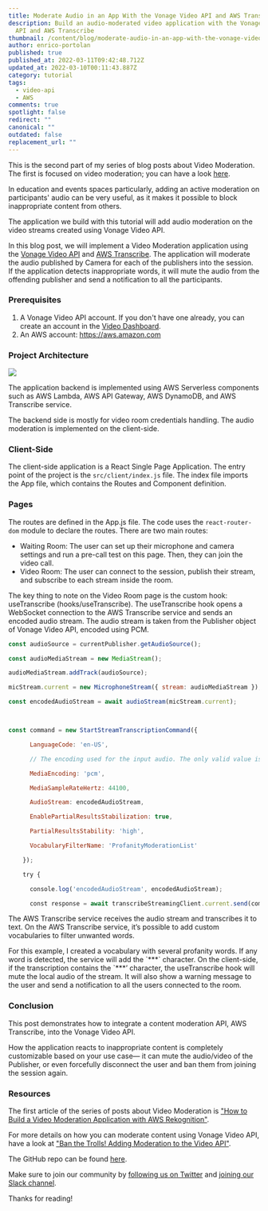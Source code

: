 ```yaml
---
title: Moderate Audio in an App With the Vonage Video API and AWS Transcribe
description: Build an audio-moderated video application with the Vonage Video
  API and AWS Transcribe
thumbnail: /content/blog/moderate-audio-in-an-app-with-the-vonage-video-api-and-aws-transcribe/aws-audio-moderation_videoapi.png
author: enrico-portolan
published: true
published_at: 2022-03-11T09:42:48.712Z
updated_at: 2022-03-10T00:11:43.887Z
category: tutorial
tags:
  - video-api
  - AWS
comments: true
spotlight: false
redirect: ""
canonical: ""
outdated: false
replacement_url: ""
---
```

This is the second part of my series of blog posts about Video Moderation. The first is focused on video moderation; you can have a look [here](https://learn.vonage.com/blog/2021/05/27/how-to-build-a-video-moderation-application-with-aws-rekognition/).

In education and events spaces particularly, adding an active moderation on participants' audio can be very useful, as it makes it possible to block inappropriate content from others. 

The application we build with this tutorial will add audio moderation on the video streams created using Vonage Video API. 

In this blog post, we will implement a Video Moderation application using the [Vonage Video API](https://www.vonage.com/communications-apis/video/) and [AWS Transcribe](https://aws.amazon.com/transcribe/). The application will moderate the audio published by Camera for each of the publishers into the session. If the application detects inappropriate words, it will mute the audio from the offending publisher and send a notification to all the participants. 

### Prerequisites

1. A Vonage Video API account. If you don't have one already, you can create an account in the [Video Dashboard](<1. https://tokbox.com/account/#/>).
2. An AWS account: <https://aws.amazon.com>

### Project Architecture

![](https://lh3.googleusercontent.com/Kkbf1Jbr2tb-9_w5G6GoG5TEamJzrxO1FA1EYvoXdCVZM45kNkoXVHsvELxZBxNRcWP4yOOzq-ihkvtqmZf-OJxXVKOQ3jp4uCGxqz8EYJpoSMvJ1W7Ltp44MAfRcqCD71EpqjGm)

The application backend is implemented using AWS Serverless components such as AWS Lambda, AWS API Gateway, AWS DynamoDB, and AWS Transcribe service.

The backend side is mostly for video room credentials handling. The audio moderation is implemented on the client-side.

### Client-Side

The client-side application is a React Single Page Application. The entry point of the project is the `src/client/index.js` file. The index file imports the App file, which contains the Routes and Component definition.

### Pages

The routes are defined in the App.js file. The code uses the `react-router-dom` module to declare the routes. There are two main routes:

* Waiting Room: The user can set up their microphone and camera settings and run a pre-call test on this page. Then, they can join the video call.
* Video Room: The user can connect to the session, publish their stream, and subscribe to each stream inside the room.

The key thing to note on the Video Room page is the custom hook: useTranscribe (hooks/useTranscribe). The useTranscribe hook opens a WebSocket connection to the AWS Transcribe service and sends an encoded audio stream. The audio stream is taken from the Publisher object of Vonage Video API, encoded using PCM. 

```javascript
const audioSource = currentPublisher.getAudioSource();

const audioMediaStream = new MediaStream();

audioMediaStream.addTrack(audioSource);

micStream.current = new MicrophoneStream({ stream: audioMediaStream });

const encodedAudioStream = await audioStream(micStream.current);



const command = new StartStreamTranscriptionCommand({

      LanguageCode: 'en-US',

      // The encoding used for the input audio. The only valid value is pcm.

      MediaEncoding: 'pcm',

      MediaSampleRateHertz: 44100,

      AudioStream: encodedAudioStream,

      EnablePartialResultsStabilization: true,

      PartialResultsStability: 'high',

      VocabularyFilterName: 'ProfanityModerationList'

    });

    try {

      console.log('encodedAudioStream', encodedAudioStream);

      const response = await transcribeStreamingClient.current.send(command);
```

The AWS Transcribe service receives the audio stream and transcribes it to text. On the AWS Transcribe service, it’s possible to add custom vocabularies to filter unwanted words. 

For this example, I created a vocabulary with several profanity words. If any word is detected, the service will add the \`\*\*\*\` character. On the client-side, if the transcription contains the `\*\*\*’ character, the useTranscribe hook will mute the local audio of the stream. It will also show a warning message to the user and send a notification to all the users connected to the room.

### Conclusion

This post demonstrates how to integrate a content moderation API, AWS Transcribe, into the Vonage Video API. 

How the application reacts to inappropriate content is completely customizable based on your use case— it can mute the audio/video of the Publisher, or even forcefully disconnect the user and ban them from joining the session again. 

### Resources

The first article of the series of posts about Video Moderation is ["How to Build a Video Moderation Application with AWS Rekognition"](https://learn.vonage.com/blog/2021/05/27/how-to-build-a-video-moderation-application-with-aws-rekognition/).

For more details on how you can moderate content using Vonage Video API, have a look at ["Ban the Trolls! Adding Moderation to the Video API"](https://learn.vonage.com/blog/2020/11/12/ban-the-trolls-adding-moderation-to-the-video-api/). 

The GitHub repo can be found [here](https://github.com/nexmo-se/video-api-aws-moderation).

Make sure to join our community by [following us on Twitter](https://twitter.com/VonageDev) and [joining our Slack channel](https://developer.vonage.com/community/slack). 

Thanks for reading!